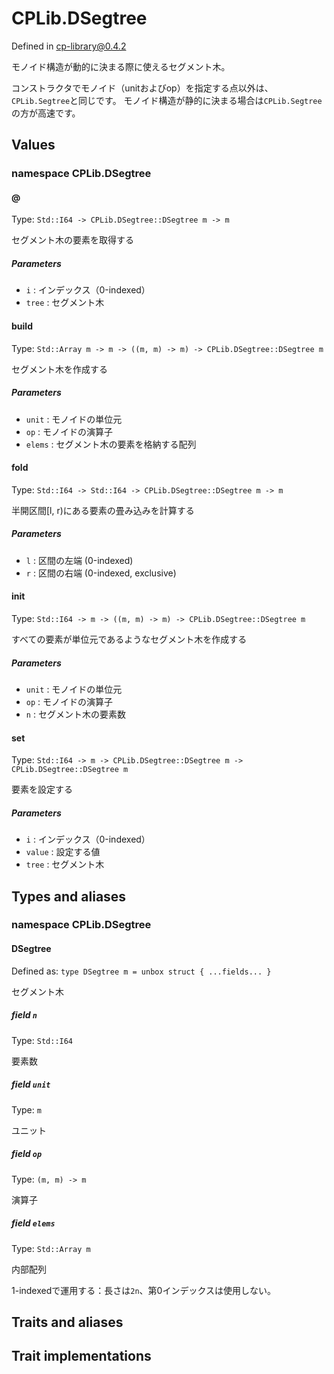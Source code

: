 # CPLib.DSegtree

Defined in cp-library@0.4.2

モノイド構造が動的に決まる際に使えるセグメント木。

コンストラクタでモノイド（unitおよびop）を指定する点以外は、`CPLib.Segtree`と同じです。
モノイド構造が静的に決まる場合は`CPLib.Segtree`の方が高速です。

## Values

### namespace CPLib.DSegtree

#### @

Type: `Std::I64 -> CPLib.DSegtree::DSegtree m -> m`

セグメント木の要素を取得する

##### Parameters

- `i` : インデックス（0-indexed）
- `tree` : セグメント木

#### build

Type: `Std::Array m -> m -> ((m, m) -> m) -> CPLib.DSegtree::DSegtree m`

セグメント木を作成する

##### Parameters

- `unit` : モノイドの単位元
- `op` : モノイドの演算子
- `elems` : セグメント木の要素を格納する配列

#### fold

Type: `Std::I64 -> Std::I64 -> CPLib.DSegtree::DSegtree m -> m`

半開区間[l, r)にある要素の畳み込みを計算する

##### Parameters

- `l` : 区間の左端 (0-indexed)
- `r` : 区間の右端 (0-indexed, exclusive)

#### init

Type: `Std::I64 -> m -> ((m, m) -> m) -> CPLib.DSegtree::DSegtree m`

すべての要素が単位元であるようなセグメント木を作成する

##### Parameters

- `unit` : モノイドの単位元
- `op` : モノイドの演算子
- `n` : セグメント木の要素数

#### set

Type: `Std::I64 -> m -> CPLib.DSegtree::DSegtree m -> CPLib.DSegtree::DSegtree m`

要素を設定する

##### Parameters

- `i` : インデックス（0-indexed）
- `value` : 設定する値
- `tree` : セグメント木

## Types and aliases

### namespace CPLib.DSegtree

#### DSegtree

Defined as: `type DSegtree m = unbox struct { ...fields... }`

セグメント木

##### field `n`

Type: `Std::I64`

要素数

##### field `unit`

Type: `m`

ユニット

##### field `op`

Type: `(m, m) -> m`

演算子

##### field `elems`

Type: `Std::Array m`

内部配列

1-indexedで運用する：長さは`2n`、第0インデックスは使用しない。

## Traits and aliases

## Trait implementations